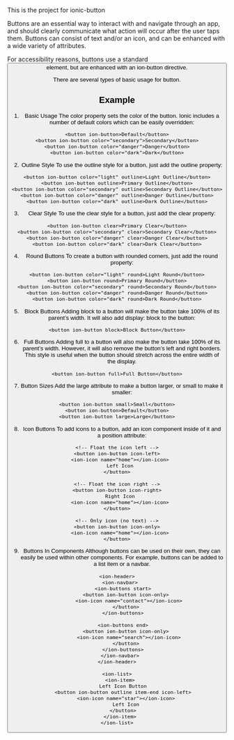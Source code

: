 This is the project for ionic-button

Buttons are an essential way to interact with and navigate through an app, and should clearly communicate what action will occur after the user taps them. Buttons can consist of text and/or an icon, and can be enhanced with a wide variety of attributes.

For accessibility reasons, buttons use a standard <button> element, but are enhanced with an ion-button directive.

There are several types of basic usage for button.

## Example

1. Basic Usage
The color property sets the color of the button. Ionic includes a number of default colors which can be easily overridden:

```<button ion-button color="light">Light</button>
<button ion-button>Default</button>
<button ion-button color="secondary">Secondary</button>
<button ion-button color="danger">Danger</button>
<button ion-button color="dark">Dark</button>
```

2. Outline Style
To use the outline style for a button, just add the outline property:

```
<button ion-button color="light" outline>Light Outline</button>
<button ion-button outline>Primary Outline</button>
<button ion-button color="secondary" outline>Secondary Outline</button>
<button ion-button color="danger" outline>Danger Outline</button>
<button ion-button color="dark" outline>Dark Outline</button>
```
3. Clear Style
To use the clear style for a button, just add the clear property:

```<button ion-button color="light" clear>Light Clear</button>
<button ion-button clear>Primary Clear</button>
<button ion-button color="secondary" clear>Secondary Clear</button>
<button ion-button color="danger" clear>Danger Clear</button>
<button ion-button color="dark" clear>Dark Clear</button>
```

4. Round Buttons
To create a button with rounded corners, just add the round property:

```
<button ion-button color="light" round>Light Round</button>
<button ion-button round>Primary Round</button>
<button ion-button color="secondary" round>Secondary Round</button>
<button ion-button color="danger" round>Danger Round</button>
<button ion-button color="dark" round>Dark Round</button>
```

5. Block Buttons
Adding block to a button will make the button take 100% of its parent’s width. It will also add display: block to the button:
```
<button ion-button block>Block Button</button>
```

6. Full Buttons
Adding full to a button will also make the button take 100% of its parent’s width. However, it will also remove the button’s left and right borders. This style is useful when the button should stretch across the entire width of the display.
```
<button ion-button full>Full Button</button>
```

7. Button Sizes
Add the large attribute to make a button larger, or small to make it smaller:

```
<button ion-button small>Small</button>
<button ion-button>Default</button>
<button ion-button large>Large</button>
```

8. Icon Buttons
To add icons to a button, add an icon component inside of it and a position attribute:

```
<!-- Float the icon left -->
<button ion-button icon-left>
  <ion-icon name="home"></ion-icon>
  Left Icon
</button>

<!-- Float the icon right -->
<button ion-button icon-right>
  Right Icon
  <ion-icon name="home"></ion-icon>
</button>

<!-- Only icon (no text) -->
<button ion-button icon-only>
  <ion-icon name="home"></ion-icon>
</button>
```

9. Buttons In Components
Although buttons can be used on their own, they can easily be used within other components. For example, buttons can be added to a list item or a navbar.
```
<ion-header>
  <ion-navbar>
    <ion-buttons start>
      <button ion-button icon-only>
        <ion-icon name="contact"></ion-icon>
      </button>
    </ion-buttons>

    <ion-buttons end>
      <button ion-button icon-only>
        <ion-icon name="search"></ion-icon>
      </button>
    </ion-buttons>
  </ion-navbar>
</ion-header>

<ion-list>
  <ion-item>
    Left Icon Button
    <button ion-button outline item-end icon-left>
      <ion-icon name="star"></ion-icon>
      Left Icon
    </button>
  </ion-item>
</ion-list>
```
